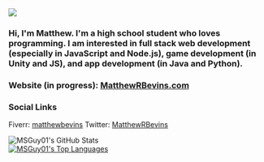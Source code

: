 <img src="[https://msguy01.com/logo.png](https://msguy01.com/images/msguy01.png)"/>

### Hi, I'm Matthew. I'm a high school student who loves programming. I am interested in full stack web development (especially in JavaScript and Node.js), game development (in Unity and JS), and app development (in Java and Python).

### Website (in progress):  [MatthewRBevins.com](http://matthewrbevins.com) 

### Social Links
Fiverr: [matthewbevins](https://www.fiverr.com/matthewbevins)
Twitter: [MatthewRBevins](https://twitter/MatthewRBevins)

![MSGuy01's GitHub Stats](https://github-readme-stats.vercel.app/api?username=msguy01)
<br>
[![MSGuy01's Top Languages](https://github-readme-stats.vercel.app/api/top-langs/?username=msguy01)](https://github.com/msguy01/github-readme-stats)

